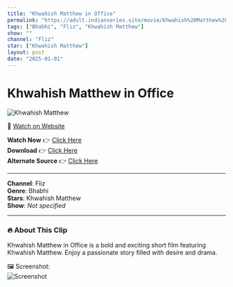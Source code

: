 ```yaml
---
title: "Khwahish Matthew in Office"
permalink: "https://adult.indianseries.site/movie/Khwahish%20Matthew%20in%20Office"
tags: ["Bhabhi", "Fliz", "Khwahish Matthew"]
show: ""
channel: "Fliz"
star: ["Khwahish Matthew"]
layout: post
date: "2025-01-01"
---
```


# Khwahish Matthew in Office

![Khwahish Matthew](https://shorts.desisins.com/wp-content/uploads/2023/07/Office-Bhabhi-Fliz-DesiSins.com_.jpg)

🔗 [Watch on Website](https://adult.indianseries.site/movie/Khwahish%20Matthew%20in%20Office)

**Watch Now** 👉 [Click Here](https://adult.indianseries.site/movie/Khwahish%20Matthew%20in%20Office)  
**Download** 👉 [Click Here](https://adult.indianseries.site/movie/Khwahish%20Matthew%20in%20Office)  
**Alternate Source** 👉 [Click Here](https://adult.indianseries.site/movie/Khwahish%20Matthew%20in%20Office)

---

**Channel**: Fliz  
**Genre**: Bhabhi  
**Stars**: Khwahish Matthew  
**Show**: *Not specified*

---

### 🔥 About This Clip

Khwahish Matthew in Office is a bold and exciting short film featuring Khwahish Matthew. Enjoy a passionate story filled with desire and drama.
 
🖼️ Screenshot:  
![Screenshot](https://shorts.desisins.com/wp-content/uploads/2023/07/Office-Bhabhi-Fliz-DesiSins.com_.jpg)
